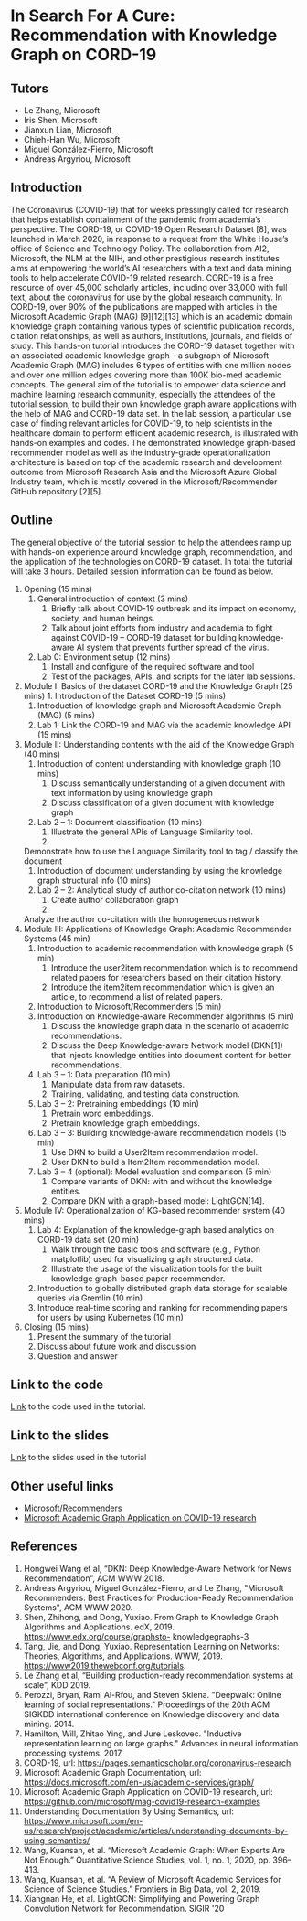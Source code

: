 # In Search For A Cure: Recommendation with Knowledge Graph on CORD-19

## Tutors

* Le Zhang, Microsoft
* Iris Shen, Microsoft
* Jianxun Lian, Microsoft
* Chieh-Han Wu, Microsoft
* Miguel González-Fierro, Microsoft
* Andreas Argyriou, Microsoft

## Introduction

The Coronavirus (COVID-19) that for weeks pressingly called for research that
helps establish containment of the pandemic from academia’s perspective. The
CORD-19, or COVID-19 Open Research Dataset [8], was launched in March 2020, in
response to a request from the White House’s office of Science and Technology
Policy. The collaboration from AI2, Microsoft, the NLM at the NIH, and other
prestigious research institutes aims at empowering the world’s AI researchers
with a text and data mining tools to help accelerate COVID-19 related research.
CORD-19 is a free resource of over 45,000 scholarly articles, including over
33,000 with full text, about the coronavirus for use by the global research
community. In CORD-19, over 90% of the publications are mapped with articles in
the Microsoft Academic Graph (MAG) [9][12][13] which is an academic domain
knowledge graph containing various types of scientific publication records,
citation relationships, as well as authors, institutions, journals, and fields
of study. This hands-on tutorial introduces the CORD-19 dataset together with an
associated academic knowledge graph – a subgraph of Microsoft Academic Graph
(MAG) includes 6 types of entities with one million nodes and over one million
edges covering more than 100K bio-med academic concepts. The general aim of the
tutorial is to empower data science and machine learning research community,
especially the attendees of the tutorial session, to build their own knowledge
graph aware applications with the help of MAG and CORD-19 data set. In the lab
session, a particular use case of finding relevant articles for COVID-19, to
help scientists in the healthcare domain to perform efficient academic research,
is illustrated with hands-on examples and codes. The demonstrated knowledge
graph-based recommender model as well as the industry-grade operationalization
architecture is based on top of the academic research and development outcome
from Microsoft Research Asia and the Microsoft Azure Global Industry team, which
is mostly covered in the Microsoft/Recommender GitHub repository [2][5]. 


## Outline

The general objective of the tutorial session to help the attendees ramp up with
hands-on experience around knowledge graph, recommendation, and the application
of the technologies on CORD-19 dataset. In total the tutorial will take 3 hours.
Detailed session information can be found as below.
1.  Opening (15 mins) 
    1.  General introduction of context (3 mins) 
        1.  Briefly
        talk about COVID-19 outbreak and its impact on economy, society, and human
        beings. 
        1. Talk about joint efforts from industry and academia to fight
        against COVID-19 – CORD-19 dataset for building knowledge-aware AI system
        that prevents further spread of the virus. 
    1.  Lab 0: Environment setup (12
        mins) 
        1.  Install and configure of the required software and tool 
        1. Test
        of the packages, APIs, and scripts for the later lab sessions. 
1.  Module I: Basics of the dataset CORD-19 and the Knowledge Graph (25 mins) 
    1.
    Introduction of the Dataset CORD-19 (5 mins) 
    1.  Introduction of knowledge
    graph and Microsoft Academic Graph (MAG) (5 mins) 
    1.  Lab 1: Link the
    CORD-19 and MAG via the academic knowledge API (15 mins)
1.  Module II: Understanding contents with the aid of the Knowledge Graph (40
    mins) 
    1.  Introduction of content understanding with knowledge graph (10
    mins) 
        1.  Discuss semantically understanding of a given document with text
    information by using knowledge graph 
        1. Discuss classification of a given
    document with knowledge graph 
    1.  Lab 2 – 1: Document classification (10
    mins) 
        1.  Illustrate the general APIs of Language Similarity tool. 
        1.
    Demonstrate how to use the Language Similarity tool to tag / classify the
    document 
    1.  Introduction of document understanding by using the knowledge
    graph structural info (10 mins) 
    1.  Lab 2 – 2: Analytical study of author
    co-citation network (10 mins) 
        1.  Create author collaboration graph 
        1.
    Analyze the author co-citation with the homogeneous network 
1.  Module III: Applications of Knowledge Graph: Academic Recommender Systems
    (45 min) 
    1. Introduction to academic recommendation with knowledge graph (5
    min) 
        1. Introduce the user2item recommendation which is to recommend related
           papers for researchers based on their citation history.
        1. Introduce the item2item recommendation which is given an article, to
           recommend a list of related papers.
    1. Introduction to Microsoft/Recommenders (5 min) 
    1. Introduction on Knowledge-aware Recommender algorithms (5 min) 
        1. Discuss the knowledge graph data in the scenario of academic
           recommendations.
        1. Discuss the Deep Knowledge-aware Network model (DKN[1]) that injects
           knowledge entities into document content for better recommendations.
    1. Lab 3 – 1: Data preparation (10 min) 
        1. Manipulate data from raw datasets.
        1. Training, validating, and testing data construction.
    1. Lab 3 – 2: Pretraining embeddings (10 min)
        1. Pretrain word embeddings.
        1. Pretrain knowledge graph embeddings.
    1. Lab 3 – 3: Building knowledge-aware recommendation models (15 min)
        1. Use DKN to build a User2Item recommendation model.
        1. User DKN to build a Item2Item recommendation model.
    1. Lab 3 – 4 (optional): Model evaluation and comparison (5 min)
        1. Compare variants of DKN: with and without the knowledge entities.
        1. Compare DKN with a graph-based model:  LightGCN[14].
1.  Module IV: Operationalization of KG-based recommender system (40 mins) 
    1. Lab 4: Explanation of the knowledge-graph based analytics on CORD-19 data
    set (20 min) 
        1.  Walk through the basic tools and software (e.g., Python
    matplotlib) used for visualizing graph structured data. 
        1. Illustrate the
    usage of the visualization tools for the built knowledge graph-based paper
    recommender. 
    1.  Introduction to globally distributed graph data storage for
    scalable queries via Gremlin (10 min) 
    1.  Introduce real-time scoring and
    ranking for recommending papers for users by using Kubernetes (10 min)
1.  Closing (15 mins) 
    1.  Present the summary of the tutorial 
    1.  Discuss about
    future work and discussion 
    1.  Question and answer

## Link to the code
[Link](https://aka.ms/kdd2020-covid-demo) to the code used in the tutorial. 

## Link to the slides
[Link](https://recodatasets.blob.core.windows.net/kdd2020/kdd2020tutorial.pptx) to the slides used in the tutorial

## Other useful links

* [Microsoft/Recommenders](https://github.com/microsoft/recommenders) 
* [Microsoft Academic Graph Application on COVID-19 research](https://github.com/microsoft/mag-covid19-research-examples)


## References

1.	Hongwei Wang et al, “DKN: Deep Knowledge-Aware Network for News Recommendation”, ACM WWW 2018.
2.	Andreas Argyriou, Miguel González-Fierro, and Le Zhang, "Microsoft Recommenders: Best Practices for Production-Ready Recommendation Systems", ACM WWW 2020.
3.	Shen, Zhihong, and Dong, Yuxiao. From Graph to Knowledge Graph Algorithms and Applications. edX, 2019. https://www.edx.org/course/graphsto- knowledgegraphs-3
4.	Tang, Jie, and Dong, Yuxiao. Representation Learning on Networks: Theories, Algorithms, and Applications. WWW, 2019. https://www2019.thewebconf.org/tutorials.
5.	Le Zhang et al, “Building production-ready recommendation systems at scale”, KDD 2019. 
6.	Perozzi, Bryan, Rami Al-Rfou, and Steven Skiena. "Deepwalk: Online learning of social representations." Proceedings of the 20th ACM SIGKDD international conference on Knowledge discovery and data mining. 2014.
7.	Hamilton, Will, Zhitao Ying, and Jure Leskovec. "Inductive representation learning on large graphs." Advances in neural information processing systems. 2017.
8.	CORD-19, url: https://pages.semanticscholar.org/coronavirus-research
9.	Microsoft Academic Graph Documentation, url: https://docs.microsoft.com/en-us/academic-services/graph/
10.	Microsoft Academic Graph Application on COVID-19 research, url: https://github.com/microsoft/mag-covid19-research-examples
11.	Understanding Documentation By Using Semantics, url: https://www.microsoft.com/en-us/research/project/academic/articles/understanding-documents-by-using-semantics/
12.	Wang, Kuansan, et al. “Microsoft Academic Graph: When Experts Are Not Enough.” Quantitative Science Studies, vol. 1, no. 1, 2020, pp. 396–413.
13.	Wang, Kuansan, et al. “A Review of Microsoft Academic Services for Science of Science Studies.” Frontiers in Big Data, vol. 2, 2019.
14. Xiangnan He, et al. LightGCN: Simplifying and Powering Graph Convolution Network for Recommendation. SIGIR '20

